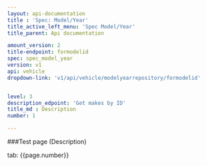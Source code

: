 ```yaml
---
layout: api-documentation
title : 'Spec: Model/Year'
title_active_left_menu: 'Spec Model/Year'
title_parent: Api documentation

amount_version: 2
title-endpoint: formodelid
spec: spec_model_year
version: v1
api: vehicle
dropdown-link: 'v1/api/vehicle/modelyearrepository/formodelid'


level: 3
description_edpoint: 'Get makes by ID'
title_md : Description
number: 1

---
```



###Test page (Description)

tab: {{page.number}}

